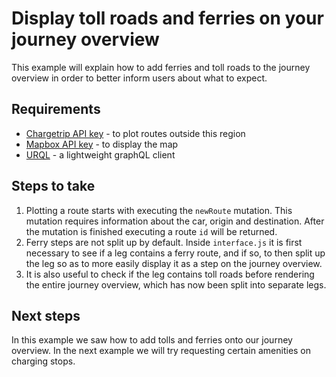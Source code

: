 # Display toll roads and ferries on your journey overview

This example will explain how to add ferries and toll roads to the journey overview in order to better inform users about what to expect.

## Requirements

- [Chargetrip API key](https://account.chargetrip.com) - to plot routes outside this region
- [Mapbox API key](https://www.mapbox.com) - to display the map
- [URQL](https://formidable.com/open-source/urql/) - a lightweight graphQL client

## Steps to take

1. Plotting a route starts with executing the `newRoute` mutation. This mutation requires information about the car, origin and destination. After the mutation is finished executing a route `id` will be returned.
2. Ferry steps are not split up by default. Inside `interface.js` it is first necessary to see if a leg contains a ferry route, and if so, to then split up the leg so as to more easily display it as a step on the journey overview.
3. It is also useful to check if the leg contains toll roads before rendering the entire journey overview, which has now been split into separate legs.

## Next steps

In this example we saw how to add tolls and ferries onto our journey overview. In the next example we will try requesting certain amenities on charging stops.
